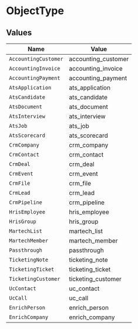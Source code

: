 # ObjectType


## Values

| Name                 | Value                |
| -------------------- | -------------------- |
| `AccountingCustomer` | accounting_customer  |
| `AccountingInvoice`  | accounting_invoice   |
| `AccountingPayment`  | accounting_payment   |
| `AtsApplication`     | ats_application      |
| `AtsCandidate`       | ats_candidate        |
| `AtsDocument`        | ats_document         |
| `AtsInterview`       | ats_interview        |
| `AtsJob`             | ats_job              |
| `AtsScorecard`       | ats_scorecard        |
| `CrmCompany`         | crm_company          |
| `CrmContact`         | crm_contact          |
| `CrmDeal`            | crm_deal             |
| `CrmEvent`           | crm_event            |
| `CrmFile`            | crm_file             |
| `CrmLead`            | crm_lead             |
| `CrmPipeline`        | crm_pipeline         |
| `HrisEmployee`       | hris_employee        |
| `HrisGroup`          | hris_group           |
| `MartechList`        | martech_list         |
| `MartechMember`      | martech_member       |
| `Passthrough`        | passthrough          |
| `TicketingNote`      | ticketing_note       |
| `TicketingTicket`    | ticketing_ticket     |
| `TicketingCustomer`  | ticketing_customer   |
| `UcContact`          | uc_contact           |
| `UcCall`             | uc_call              |
| `EnrichPerson`       | enrich_person        |
| `EnrichCompany`      | enrich_company       |